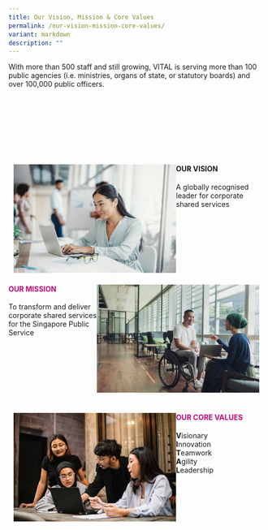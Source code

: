 ```yaml
---
title: Our Vision, Mission & Core Values
permalink: /our-vision-mission-core-values/
variant: markdown
description: ""
---
```

<style>
	
</style>
<p>With more than 500 staff and still growing, VITAL is serving more than 100 public agencies (i.e. ministries, organs of state, or statutory boards) and over 100,000 public officers.</p>
<div style="margin: 150px auto; width: 100%;" class="wrapper">
	<img style="float:left; max-width: 320px; margin-left: 10px;" src="/images/career/CorporateImg10.jpg">
	<div class="text-box">
		<h4><b>OUR VISION</b></h4>
		<p>A globally recognised leader for corporate shared services</p>
		</div>
</div>
<div style="margin: 150px auto; width: 100%;" class="wrapper">
	<img style="float: right; max-width: 320px; margin-right: 10px;" src="/images/career/CorporateImg4_Asian_.jpg">
	<div class="text-box">
		<h4 style="color: #C10977"><b>OUR MISSION</b></h4>
		<p>To transform and deliver corporate shared services for the Singapore Public Service</p>
		</div>
</div>
<div style="margin: 150px auto; width: 100%;" class="wrapper">
	<div class="text-box">
		<img style="float: left; max-width: 320px; margin-left: 10px;" src="/images/career/CorporateImg9_Asiain_.jpg">
		<h4 style="color: #C10977"><b>OUR CORE VALUES</b></h4>
		<ul>
			<li><b>V</b>isionary</li>
			<li><b>I</b>nnovation</li>
			<li><b>T</b>eamwork</li>
			<li><b>A</b>gility</li>
			<li><b>L</b>eadership</li>
		</ul>
	</div>
</div>
